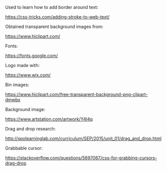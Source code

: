 Used to learn how to add border around text:

https://css-tricks.com/adding-stroke-to-web-text/

Obtained transparent background images from:

https://www.hiclipart.com/

Fonts:

https://fonts.google.com/

Logo made with:

https://www.wix.com/

Bin images:

https://www.hiclipart.com/free-transparent-background-png-clipart-dmwbx

Background image:

https://www.artstation.com/artwork/Y4l4q

Drag and drop research:

http://spolearninglab.com/curriculum/SEP/2015/unit_01/drag_and_drop.html

Grabbable cursor:

https://stackoverflow.com/questions/5697067/css-for-grabbing-cursors-drag-drop